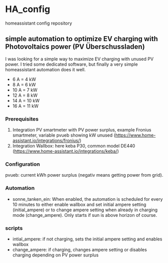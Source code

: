 # HA_config
homeassistant config repository

## simple automation to optimize EV charging with Photovoltaics power (PV Überschussladen)
I was looking for a simple way to maximize EV charging with unused PV power. I tried some dedicated software, but finally a very simple homeassistant automation does it well.

- 6 A = 4 kW
- 8 A = 6 kW
- 10 A = 7 kW
- 12 A = 8 kW
- 14 A = 10 kW
- 16 A = 11 kW

### Prerequisites
1. Integration PV smartmeter with PV power surplus, example Fronius smartmeter, variable pvueb showing kW unused (https://www.home-assistant.io/integrations/fronius/)
2. Integration Wallbox: here keba P30, common model DE440 (https://www.home-assistant.io/integrations/keba/)

### Configuration
pvueb: current kWh power surplus (negativ means getting power from grid).

### Automation
- sonne_tanken_ein: 
When enabled, the automation is scheduled for every 10 minutes to either enable wallbox and set initial ampere setting (initial_ampere) or to change ampere setting when already in charging mode (change_ampere). Only starts if sun is above horizon of course.

### scripts
- intial_ampere: if not charging, sets the initial ampere setting and enables wallbox
- change_ampere: if charging, changes ampere setting or disables charging depending on PV power surplus
